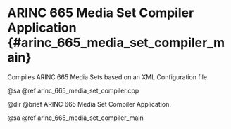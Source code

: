 # ARINC 665 Media Set Compiler Application {#arinc_665_media_set_compiler_main}

Compiles ARINC 665 Media Sets based on an XML Configuration file.

@sa @ref arinc_665_media_set_compiler.cpp

@dir
@brief ARINC 665 Media Set Compiler Application.

@sa @ref arinc_665_media_set_compiler_main
